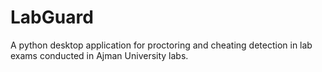 # LabGuard
A python desktop application for proctoring and cheating detection in lab exams conducted in Ajman University labs.
